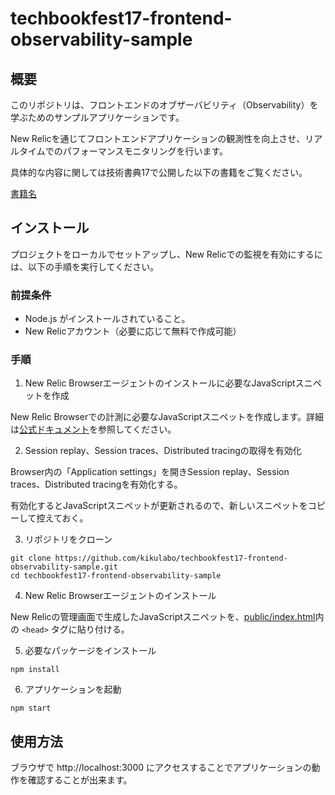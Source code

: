 # techbookfest17-frontend-observability-sample

## 概要

このリポジトリは、フロントエンドのオブザーバビリティ（Observability）を学ぶためのサンプルアプリケーションです。

New Relicを通じてフロントエンドアプリケーションの観測性を向上させ、リアルタイムでのパフォーマンスモニタリングを行います。

具体的な内容に関しては技術書典17で公開した以下の書籍をご覧ください。

[書籍名](https://techbookfest.org/organization/v1cJ4zwUeTn3Lzsg0e6df2)

## インストール

プロジェクトをローカルでセットアップし、New Relicでの監視を有効にするには、以下の手順を実行してください。

### 前提条件

- Node.js がインストールされていること。
- New Relicアカウント（必要に応じて無料で作成可能）

### 手順

1. New Relic Browserエージェントのインストールに必要なJavaScriptスニペットを作成

New Relic Browserでの計測に必要なJavaScriptスニペットを作成します。詳細は[公式ドキュメント](https://docs.newrelic.com/docs/browser/browser-monitoring/installation/install-browser-monitoring-agent/)を参照してください。

2. Session replay、Session traces、Distributed tracingの取得を有効化

Browser内の「Application settings」を開きSession replay、Session traces、Distributed tracingを有効化する。

有効化するとJavaScriptスニペットが更新されるので、新しいスニペットをコピーして控えておく。

3. リポジトリをクローン

```
git clone https://github.com/kikulabo/techbookfest17-frontend-observability-sample.git
cd techbookfest17-frontend-observability-sample
```

4. New Relic Browserエージェントのインストール

New Relicの管理画面で生成したJavaScriptスニペットを、[public/index.html](public/index.html)内の `<head>` タグに貼り付ける。

5.	必要なパッケージをインストール

```
npm install
```

6. アプリケーションを起動

```
npm start
```

## 使用方法

ブラウザで http://localhost:3000 にアクセスすることでアプリケーションの動作を確認することが出来ます。
